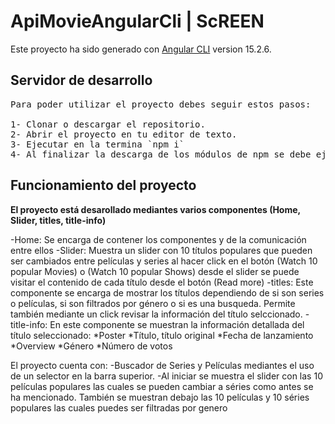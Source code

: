 # ApiMovieAngularCli | ScREEN

Este proyecto ha sido generado con [Angular CLI](https://github.com/angular/angular-cli) version 15.2.6.

## Servidor de desarrollo
<pre>
Para poder utilizar el proyecto debes seguir estos pasos:

1- Clonar o descargar el repositorio.
2- Abrir el proyecto en tu editor de texto.
3- Ejecutar en la termina `npm i`
4- Al finalizar la descarga de los módulos de npm se debe ejecturar el servidor mediante el comando `ng serve`
</pre>
## Funcionamiento del proyecto

**El proyecto está desarollado mediantes varios componentes (Home, Slider, titles, title-info)**

-Home: Se encarga de contener los componentes y de la comunicación entre ellos
-Slider: Muestra un slider con 10 títulos populares que pueden ser cambiados entre películas y series al hacer click en el botón (Watch 10 popular Movies) o (Watch 10 popular Shows) desde el slider se puede visitar el contenido de cada título desde el botón (Read more)
-titles: Este componente se encarga de mostrar los títulos dependiendo de si son series o películas, si son filtrados por género o si es una busqueda. Permite también mediante un click revisar la información del título selccionado.
-title-info: En este componente se muestran la información detallada del título seleccionado:
  *Poster
  *Título, título original
  *Fecha de lanzamiento
  *Overview
  *Género
  *Número de votos

El proyecto cuenta con:
-Buscador de Series y Películas mediantes el uso de un selector en la barra superior.
-Al iniciar se muestra el slider con las 10 películas populares las cuales se pueden cambiar a séries como antes se ha mencionado. También se muestran debajo las 10 películas y 10 séries populares las cuales puedes ser filtradas por genero


